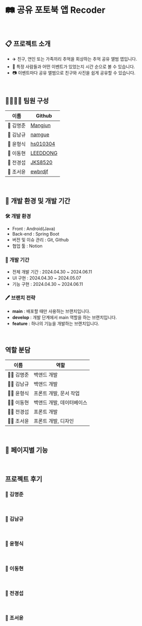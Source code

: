# 🛤️ 공유 포토북 앱 Recoder

<br>

## 📋 프로젝트 소개

- ✈️ 친구, 연인 또는 가족끼리 추억을 회상하는 추억 공유 앨범 앱입니다.
- 💑 특정 사람들과 어떤 이벤트가 있었는지 시간 순으로 볼 수 있습니다.
- 📷 이벤트마다 공유 앨범으로 친구와 사진을 쉽게 공유할 수 있습니다.

<br>

## 👨‍👨‍👧‍👦 팀원 구성

| 이름 | Github |
| --- | --- |
| 👦 김명준 | [Mangjun](https://github.com/Mangjun) |
| 👦 김남규 | [namgue](https://github.com/namgue) |
| 👦 윤형식 | [hs010304](https://github.com/hs010304) |
| 👦 이동현 | [LEEDDONG](https://github.com/LEEDDONG) |
| 👦 전경섭 | [JKS8520](https://github.com/JKS8520) |
| 👧 조서윤 | [ewbrdjf](https://github.com/ewbrdjf) |

<br>

## 📃 개발 환경 및 개발 기간

### 🛠️ 개발 환경

- Front : Android(Java)
- Back-end : Spring Boot
- 버전 및 이슈 관리 : Git, Github
- 협업 툴 : Notion

### 📅 개발 기간

- 전체 개발 기간 : 2024.04.30 ~ 2024.06.11
- UI 구현 : 2024.04.30 ~ 2024.05.07
- 기능 구현 : 2024.04.30 ~ 2024.06.11

### 🖊️ 브랜치 전략

- **main** : 배포할 때만 사용하는 브랜치입니다.
- **develop** : 개발 단계에서 main 역할을 하는 브랜치입니다.
- **feature** : 하나의 기능을 개발하는 브랜치입니다.

<br>

## 역할 분담

| 이름 | 역할 |
| --- | --- |
| 👨‍🎓 김명준 | 백앤드 개발 |
| 👨‍🎓 김남규 | 백앤드 개발 |
| 👨‍🎓 윤형식 | 프론트 개발, 문서 작업 |
| 👨‍🎓 이동현 | 백앤드 개발, 데이터베이스 |
| 👨‍🎓 전경섭 | 프론트 개발 |
| 👩‍🎓 조서윤 | 프론트 개발, 디자인 |

<br>

## 🔧 페이지별 기능

<br>

## 프로젝트 후기

### 👦 김명준

<br>

### 👦 김남규

<br>

### 👦 윤형식

<br>

### 👦 이동현

<br>

### 👦 전경섭

<br>

### 👧 조서윤
